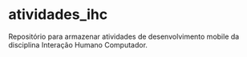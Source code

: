 # atividades_ihc
Repositório para armazenar atividades de desenvolvimento mobile da disciplina Interação Humano Computador.
